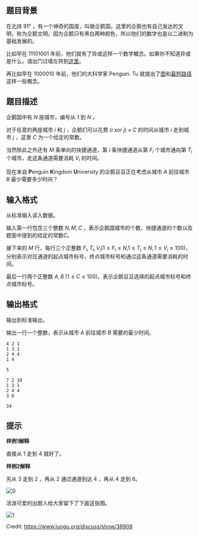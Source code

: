 ## 题目背景
在北纬 91° ，有一个神奇的国度，叫做企鹅国。这里的企鹅也有自己发达的文明，称为企鹅文明。因为企鹅只有黑白两种颜色，所以他们的数学也是以二进制为基础发展的。

比如早在 $11101001$ 年前，他们就有了异或这样一个数学概念。如果你不知道异或是什么，请出门过墙左转到[这里](https://zh.wikipedia.org/wiki/%E9%80%BB%E8%BE%91%E5%BC%82%E6%88%96)。

再比如早在 $1000010$ 年前，他们的大科学家 Penguin. Tu 就提出了[图](https://zh.wikipedia.org/wiki/%E5%9B%BE_%28%E6%95%B0%E5%AD%A6%29#%E6%9C%89/%E7%84%A1_%E5%90%91%E5%9B%BE)和[最短路径](https://zh.wikipedia.org/wiki/%E6%9C%80%E7%9F%AD%E8%B7%AF%E9%97%AE%E9%A2%98)这样一些概念。

## 题目描述
企鹅国中有 $N$ 座城市，编号从 $1$ 到 $N$ 。

对于任意的两座城市 $i$ 和 $j$ ，企鹅们可以花费 $(i~\mathrm{xor}~j) \times C$ 的时间从城市 $i$ 走到城市 $j$ ，这里 $C$ 为一个给定的常数。

当然除此之外还有 $M$ 条单向的快捷通道，第 $i$ 条快捷通道从第 $F_i$​​ 个城市通向第 $T_i$​​ 个城市，走这条通道需要消耗 $V_i$​​ 的时间。

现在来自 **P**enguin **K**ingdom **U**niversity 的企鹅豆豆正在考虑从城市 $A$ 前往城市 $B$ 最少需要多少时间？

## 输入格式
从标准输入读入数据。

输入第一行包含三个整数 $N,M,C$ ，表示企鹅国城市的个数、快捷通道的个数以及题面中提到的给定的常数$C$。

接下来的 $M$ 行，每行三个正整数 $F_i,T_i,V_i$​ ($1 \leq F_i \leq N$,$1 \leq T_i \leq N ,1\leq V_i \leq 100$)，分别表示对应通道的起点城市标号、终点城市标号和通过这条通道需要消耗的时间。

最后一行两个正整数 $A,B$ $(1 \leq C \leq 100)$，表示企鹅豆豆选择的起点城市标号和终点城市标号。


## 输出格式
输出到标准输出。

输出一行一个整数，表示从城市 $A$ 前往城市 $B$ 需要的最少时间。


```input1
4 2 1
1 3 1
2 4 4
1 4
```

```output1
5
```

```input2
7 2 10
1 3 1
2 4 4
3 6
```

```output2
34
```

## 提示
**样例1解释**

直接从 $1$ 走到 $4$ 就好了。

**样例2解释**

先从 $3$ 走到 $2$ ，再从 $2$ 通过通道到达 $4$ ，再从 $4$ 走到 $6$。

![0](https://cdn.luogu.com.cn/upload/pic/16868.png)

活泼可爱的出题人给大家留下了下面这张图。

![1](https://i.loli.net/2018/04/02/5ac1bb2333c22.jpg)

Credit: https://www.luogu.org/discuss/show/38908


